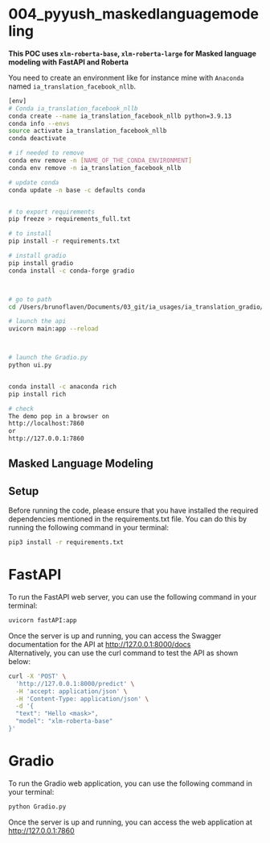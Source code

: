 # 004_pyyush_maskedlanguagemodeling


**This POC uses `xlm-roberta-base`, `xlm-roberta-large` for Masked language modeling with FastAPI and Roberta**

You need to create an environment like for instance mine with `Anaconda` named `ia_translation_facebook_nllb`.

```bash
[env]
# Conda ia_translation_facebook_nllb
conda create --name ia_translation_facebook_nllb python=3.9.13
conda info --envs
source activate ia_translation_facebook_nllb
conda deactivate

# if needed to remove
conda env remove -n [NAME_OF_THE_CONDA_ENVIRONMENT]
conda env remove -n ia_translation_facebook_nllb

# update conda 
conda update -n base -c defaults conda


# to export requirements
pip freeze > requirements_full.txt

# to install
pip install -r requirements.txt

# install gradio
pip install gradio
conda install -c conda-forge gradio



# go to path
cd /Users/brunoflaven/Documents/03_git/ia_usages/ia_translation_gradio/004_pyyush_maskedlanguagemodeling/

# launch the api
uvicorn main:app --reload



# launch the Gradio.py
python ui.py


conda install -c anaconda rich
pip install rich

# check
The demo pop in a browser on 
http://localhost:7860 
or 
http://127.0.0.1:7860
```

## Masked Language Modeling


## Setup
Before running the code, please ensure that you have installed the required dependencies mentioned in the requirements.txt file. You can do this by running the following command in your terminal:
```bash
pip3 install -r requirements.txt
```

# FastAPI
To run the FastAPI web server, you can use the following command in your terminal:
``` bash
uvicorn fastAPI:app 
```
Once the server is up and running, you can access the Swagger documentation for the API at <ins>http://127.0.0.1:8000/docs</ins> \
Alternatively, you can use the curl command to test the API as shown below:
```bash
curl -X 'POST' \
  'http://127.0.0.1:8000/predict' \
  -H 'accept: application/json' \
  -H 'Content-Type: application/json' \
  -d '{
  "text": "Hello <mask>",
  "model": "xlm-roberta-base"
}'
```

# Gradio
To run the Gradio web application, you can use the following command in your terminal:
``` bash
python Gradio.py
```
Once the server is up and running, you can access the web application at <ins>http://127.0.0.1:7860</ins>